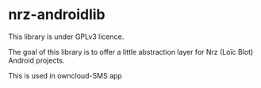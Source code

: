 # nrz-androidlib

This library is under GPLv3 licence.

The goal of this library is to offer a little abstraction layer for Nrz (Loïc Blot) Android projects.

This is used in owncloud-SMS app
